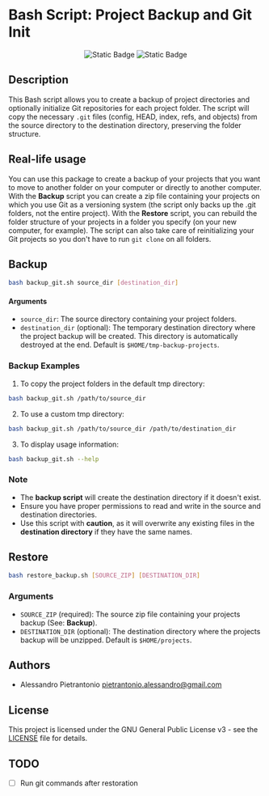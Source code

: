 # Bash Script: Project Backup and Git Init

<p align="center">
<img alt="Static Badge" src="https://img.shields.io/badge/license-GPL_v3-green">
<img alt="Static Badge" src="https://img.shields.io/badge/version-v0.0.1-blue">
</p>

## Description

This Bash script allows you to create a backup of project directories and optionally initialize Git repositories for each project folder. 
The script will copy the necessary `.git` files (config, HEAD, index, refs, and objects) from the source directory to the destination directory, preserving the folder structure.

## Real-life usage

You can use this package to create a backup of your projects that you want to move to another folder on your computer or directly to another computer.
With the **Backup** script you can create a zip file containing your projects on which you use Git as a versioning system (the script only backs up the .git folders, not the entire project).
With the **Restore** script, you can rebuild the folder structure of your projects in a folder you specify (on your new computer, for example). The script can also take care of reinitializing your Git projects so you don't have to run `git clone` on all folders.

## Backup

```bash
bash backup_git.sh source_dir [destination_dir]
```

#### Arguments

- `source_dir`: The source directory containing your project folders.
- `destination_dir` (optional): The temporary destination directory where the project backup will be created. This directory is automatically destroyed at the end. Default is `$HOME/tmp-backup-projects`.

### Backup Examples

1. To copy the project folders in the default tmp directory:

```bash
bash backup_git.sh /path/to/source_dir
```

2. To use a custom tmp directory:

```bash
bash backup_git.sh /path/to/source_dir /path/to/destination_dir
```

3. To display usage information:

```bash
bash backup_git.sh --help
```

### Note

- The **backup script** will create the destination directory if it doesn't exist.
- Ensure you have proper permissions to read and write in the source and destination directories.
- Use this script with **caution**, as it will overwrite any existing files in the **destination directory** if they have the same names.

## Restore

```bash
bash restore_backup.sh [SOURCE_ZIP] [DESTINATION_DIR]
```

### Arguments

- `SOURCE_ZIP` (required): The source zip file containing your projects backup (See: **Backup**).
- `DESTINATION_DIR` (optional): The destination directory where the projects backup will be unzipped. Default is `$HOME/projects`.

## Authors

- Alessandro Pietrantonio <pietrantonio.alessandro@gmail.com>

## License

This project is licensed under the GNU General Public License v3 - see the [LICENSE](LICENSE) file for details.

## TODO
- [ ] Run git commands after restoration